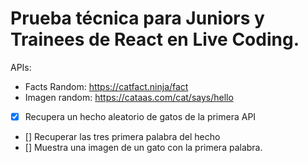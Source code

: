 # Prueba técnica para Juniors y Trainees de React en Live Coding.

APIs:

- Facts Random: https://catfact.ninja/fact
- Imagen random: https://cataas.com/cat/says/hello

- [x] Recupera un hecho aleatorio de gatos de la primera API
- [] Recuperar las tres primera palabra del hecho
- [] Muestra una imagen de un gato con la primera palabra.